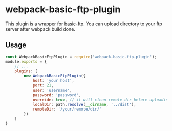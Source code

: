 # webpack-basic-ftp-plugin

This plugin is a wrapper for [basic-ftp](https://github.com/patrickjuchli/basic-ftp). You can upload directory to your ftp server after webpack build done.

## Usage

```js
const WebpackBasicFtpPlugin = require('webpack-basic-ftp-plugin');
module.exports = {
    // ...
    plugins: [
        new WebpackBasicFtpPlugin({
            host: 'your host',
            port: 21,
            user: 'username',
            password: 'password',
            override: true, // it will clean remote dir before uploading.
            localDir: path.resolve(__dirname, '../dist'),
            remoteDir: '/your/remote/dir/' 
        }) 
    ]
}
```

